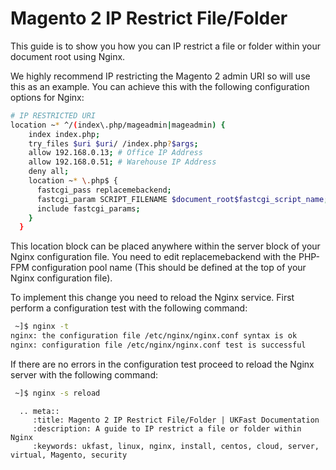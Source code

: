 # Magento 2 IP Restrict File/Folder

This guide is to show you how you can IP restrict a file or folder within your document root using Nginx.

We highly recommend IP restricting the Magento 2 admin URI so will use this as an example. You can achieve this with the following configuration options for Nginx:

```bash
# IP RESTRICTED URI 
location ~* ^/(index\.php/mageadmin|mageadmin) {
    index index.php;
    try_files $uri $uri/ /index.php?$args;
    allow 192.168.0.13; # Office IP Address
    allow 192.168.0.51; # Warehouse IP Address
    deny all;
    location ~* \.php$ {
      fastcgi_pass replacemebackend;
      fastcgi_param SCRIPT_FILENAME $document_root$fastcgi_script_name;
      include fastcgi_params;
    }
  }
 ```

This location block can be placed anywhere within the server block of your Nginx configuration file. You need to edit replacemebackend with the PHP-FPM configuration pool name (This should be defined at the top of your Nginx configuration file).
 
To implement this change you need to reload the Nginx service. First perform a configuration test with the following command:

```bash
 ~]$ nginx -t
nginx: the configuration file /etc/nginx/nginx.conf syntax is ok
nginx: configuration file /etc/nginx/nginx.conf test is successful
```

If there are no errors in the configuration test proceed to reload the Nginx server with the following command:

```bash
 ~]$ nginx -s reload
```

```eval_rst
  .. meta::
     :title: Magento 2 IP Restrict File/Folder | UKFast Documentation
     :description: A guide to IP restrict a file or folder within Nginx
     :keywords: ukfast, linux, nginx, install, centos, cloud, server, virtual, Magento, security


